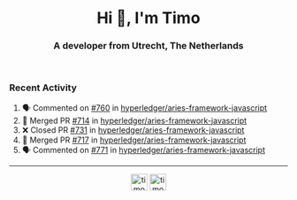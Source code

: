 <h1 align="center">Hi 👋, I'm Timo</h1>
<h3 align="center">A developer from Utrecht, The Netherlands</h3>
<br/>
<!-- https://github.com/rahuldkjain/github-profile-readme-generator --!>

<!--  <p align="left"><img src="https://github-readme-stats.vercel.app/api?username=timoglastra&show_icons=true&count_private=true&" alt="timoglastra" /></p> --!>

<!--
Github language stats
<p align="left"><img src="https://github-readme-stats.vercel.app/api/top-langs/?username=timoglastra&layout=compact" alt="timoglastra" /><p>
-->

<!-- Codestats language stats -->
<!-- <p align="left"><img src="https://codestats-readme.vercel.app/api/top-langs/?username=timoglastra&layout=compact&language_count=12" alt="timoglastra" /><p>    --!>
  
<h3>Recent Activity</h3>

<!--START_SECTION:activity-->
1. 🗣 Commented on [#760](https://github.com/hyperledger/aries-framework-javascript/issues/760) in [hyperledger/aries-framework-javascript](https://github.com/hyperledger/aries-framework-javascript)
2. 🎉 Merged PR [#714](https://github.com/hyperledger/aries-framework-javascript/pull/714) in [hyperledger/aries-framework-javascript](https://github.com/hyperledger/aries-framework-javascript)
3. ❌ Closed PR [#731](https://github.com/hyperledger/aries-framework-javascript/pull/731) in [hyperledger/aries-framework-javascript](https://github.com/hyperledger/aries-framework-javascript)
4. 🎉 Merged PR [#717](https://github.com/hyperledger/aries-framework-javascript/pull/717) in [hyperledger/aries-framework-javascript](https://github.com/hyperledger/aries-framework-javascript)
5. 🗣 Commented on [#771](https://github.com/hyperledger/aries-framework-javascript/issues/771) in [hyperledger/aries-framework-javascript](https://github.com/hyperledger/aries-framework-javascript)
<!--END_SECTION:activity-->

---

<p align="center">
<a href="https://twitter.com/timoglastra" target="blank"><img align="center" src="https://cdn.jsdelivr.net/npm/simple-icons@3.0.1/icons/twitter.svg" alt="timoglastra" height="30" width="30" /></a>
<a href="https://linkedin.com/in/timoglastra" target="blank"><img align="center" src="https://cdn.jsdelivr.net/npm/simple-icons@3.0.1/icons/linkedin.svg" alt="timoglastra" height="30" width="30" /></a>
</p>



